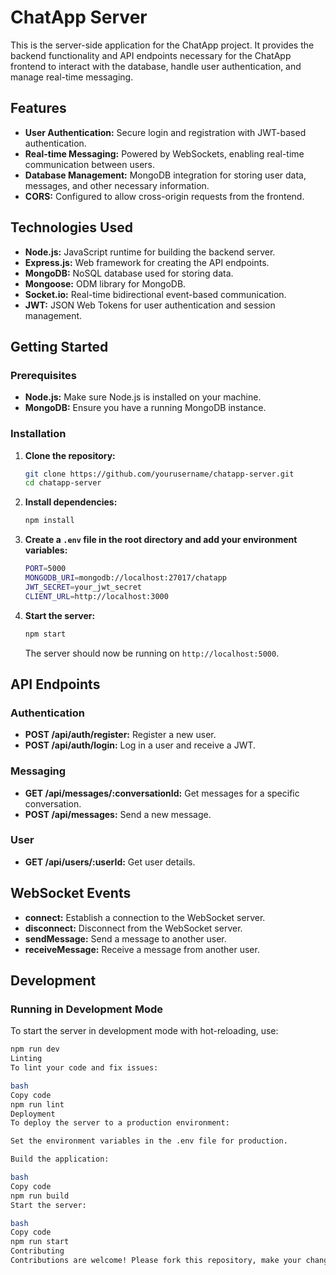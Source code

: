 # ChatApp Server

This is the server-side application for the ChatApp project. It provides the backend functionality and API endpoints necessary for the ChatApp frontend to interact with the database, handle user authentication, and manage real-time messaging.

## Features

- **User Authentication:** Secure login and registration with JWT-based authentication.
- **Real-time Messaging:** Powered by WebSockets, enabling real-time communication between users.
- **Database Management:** MongoDB integration for storing user data, messages, and other necessary information.
- **CORS:** Configured to allow cross-origin requests from the frontend.

## Technologies Used

- **Node.js:** JavaScript runtime for building the backend server.
- **Express.js:** Web framework for creating the API endpoints.
- **MongoDB:** NoSQL database used for storing data.
- **Mongoose:** ODM library for MongoDB.
- **Socket.io:** Real-time bidirectional event-based communication.
- **JWT:** JSON Web Tokens for user authentication and session management.

## Getting Started

### Prerequisites

- **Node.js:** Make sure Node.js is installed on your machine.
- **MongoDB:** Ensure you have a running MongoDB instance.

### Installation

1. **Clone the repository:**

    ```bash
    git clone https://github.com/yourusername/chatapp-server.git
    cd chatapp-server
    ```

2. **Install dependencies:**

    ```bash
    npm install
    ```

3. **Create a `.env` file in the root directory and add your environment variables:**

    ```bash
    PORT=5000
    MONGODB_URI=mongodb://localhost:27017/chatapp
    JWT_SECRET=your_jwt_secret
    CLIENT_URL=http://localhost:3000
    ```

4. **Start the server:**

    ```bash
    npm start
    ```

    The server should now be running on `http://localhost:5000`.

## API Endpoints

### Authentication

- **POST /api/auth/register:** Register a new user.
- **POST /api/auth/login:** Log in a user and receive a JWT.

### Messaging

- **GET /api/messages/:conversationId:** Get messages for a specific conversation.
- **POST /api/messages:** Send a new message.

### User

- **GET /api/users/:userId:** Get user details.

## WebSocket Events

- **connect:** Establish a connection to the WebSocket server.
- **disconnect:** Disconnect from the WebSocket server.
- **sendMessage:** Send a message to another user.
- **receiveMessage:** Receive a message from another user.

## Development

### Running in Development Mode

To start the server in development mode with hot-reloading, use:

```bash
npm run dev
Linting
To lint your code and fix issues:

bash
Copy code
npm run lint
Deployment
To deploy the server to a production environment:

Set the environment variables in the .env file for production.

Build the application:

bash
Copy code
npm run build
Start the server:

bash
Copy code
npm run start
Contributing
Contributions are welcome! Please fork this repository, make your changes, and submit a pull request.
